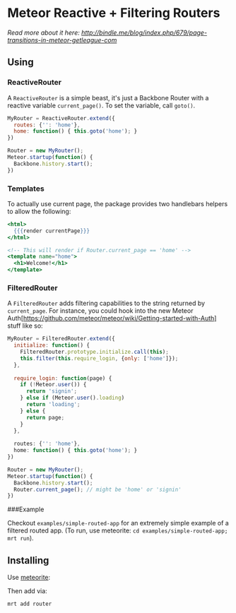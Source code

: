 Meteor Reactive + Filtering Routers
===================================

_Read more about it here: http://bindle.me/blog/index.php/679/page-transitions-in-meteor-getleague-com_

Using
-----

### ReactiveRouter

A `ReactiveRouter` is a simple beast, it's just a Backbone Router with a reactive variable `current_page()`. To set the variable, call `goto()`.

```js
MyRouter = ReactiveRouter.extend({
  routes: {'': 'home'},
  home: function() { this.goto('home'); }
})

Router = new MyRouter();
Meteor.startup(function() {
  Backbone.history.start();
})
```

### Templates

To actually use current page, the package provides two handlebars helpers to allow the following:

```handlebars
<html>
  {{{render currentPage}}}
</html>

<!-- This will render if Router.current_page == 'home' -->
<template name="home">
  <h1>Welcome!</h1>
</template>
```

### FilteredRouter

A `FilteredRouter` adds filtering capabilities to the string returned by `current_page`. For instance, you could hook into the new Meteor Auth[https://github.com/meteor/meteor/wiki/Getting-started-with-Auth] stuff like so:

```js
MyRouter = FilteredRouter.extend({
  initialize: function() {
    FilteredRouter.prototype.initialize.call(this);
    this.filter(this.require_login, {only: ['home']});
  },
  
  require_login: function(page) {
    if (!Meteor.user()) {
      return 'signin';
    } else if (Meteor.user().loading)
      return 'loading';
    } else {
      return page;
    }
  },
  
  routes: {'': 'home'},
  home: function() { this.goto('home'); }
})

Router = new MyRouter();
Meteor.startup(function() {
  Backbone.history.start();
  Router.current_page(); // might be 'home' or 'signin'
})
```

###Example

Checkout `examples/simple-routed-app` for an extremely simple example of a filtered routed app. (To run, use meteorite: `cd examples/simple-routed-app; mrt run`).

Installing
----------

Use [meteorite](http://possibilities.github.com/meteorite/):

Then add via:

```bash
mrt add router
```

